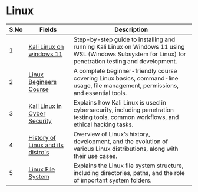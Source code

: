 # Linux


| S.No          | Fields   | Description   |
| ------------- | ------------- | ------------- |
| 1             | [Kali Linux on windows 11](https://www.youtube.com/watch?v=MPkni85O9JA&t=1s&pp=ygUMa2FsaSBsaW51eCAg) | Step-by-step guide to installing and running Kali Linux on Windows 11 using WSL (Windows Subsystem for Linux) for penetration testing and development. |
| 2             | [Linux Begineers Course](https://www.youtube.com/watch?v=lZAoFs75_cs) | A complete beginner-friendly course covering Linux basics, command-line usage, file management, permissions, and essential tools.  |
| 3             | [Kali Linux in Cyber Security](https://www.youtube.com/watch?v=WUMo7LMRdwA) | Explains how Kali Linux is used in cybersecurity, including penetration testing tools, common workflows, and ethical hacking tasks. |
| 4             | [History of Linux and its distro's](https://www.youtube.com/watch?v=ShcR4Zfc6Dw&pp=ygUXbGludXggZGlzdHJvICBleHBsYWluZWQ%3D)| Overview of Linux’s history, development, and the evolution of various Linux distributions, along with their use cases.  | 
| 5             | [Linux File System](https://www.youtube.com/watch?v=A3G-3hp88mo&pp=ygUWbGludXggc3lzdGVtIGV4cGxhaW5lZA%3D%3D) | Explains the Linux file system structure, including directories, paths, and the role of important system folders. |

